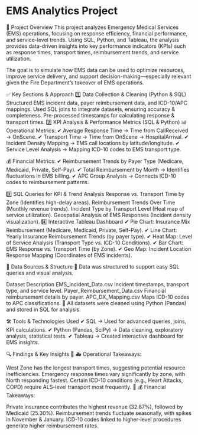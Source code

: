 # EMS Analytics Project
📌 Project Overview
This project analyzes Emergency Medical Services (EMS) operations, focusing on response efficiency, financial performance, and service-level trends. Using SQL, Python, and Tableau, the analysis provides data-driven insights into key performance indicators (KPIs) such as response times, transport times, reimbursement trends, and service utilization.

The goal is to simulate how EMS data can be used to optimize resources, improve service delivery, and support decision-making—especially relevant given the Fire Department’s takeover of EMS operations.

✅ Key Sections & Approach
1️⃣ Data Collection & Cleaning (Python & SQL)
Structured EMS incident data, payer reimbursement data, and ICD-10/APC mappings.
Used SQL joins to integrate datasets, ensuring accuracy & completeness.
Pre-processed timestamps for calculating response & transport times.
2️⃣ KPI Analysis & Performance Metrics (SQL & Python)
📊 Operational Metrics:
✔ Average Response Time → Time from CallReceived → OnScene.
✔ Transport Time → Time from OnScene → HospitalArrival.
✔ Incident Density Mapping → EMS call locations by latitude/longitude.
✔ Service Level Analysis → Mapping ICD-10 codes to EMS transport type.

💰 Financial Metrics:
✔ Reimbursement Trends by Payer Type (Medicare, Medicaid, Private, Self-Pay).
✔ Total Reimbursement by Month → Identifies fluctuations in EMS billing.
✔ APC Group Analysis → Connects ICD-10 codes to reimbursement patterns.

3️⃣ SQL Queries for KPI & Trend Analysis
Response vs. Transport Time by Zone (Identifies high-delay areas).
Reimbursement Trends Over Time (Monthly revenue trends).
Incident Type by Transport Level (Heat map of service utilization).
Geospatial Analysis of EMS Responses (Incident density visualization).
4️⃣ Interactive Tableau Dashboard
✔ Pie Chart: Insurance Mix Reimbursement (Medicare, Medicaid, Private, Self-Pay).
✔ Line Chart: Yearly Insurance Reimbursement Trends (by payer type).
✔ Heat Map: Level of Service Analysis (Transport Type vs. ICD-10 Conditions).
✔ Bar Chart: EMS Response vs. Transport Time (by Zone).
✔ Geo Map: Incident Location Response Mapping (Coordinates of EMS incidents).

📂 Data Sources & Structure
📌 Data was structured to support easy SQL queries and visual analysis.

Dataset	Description
EMS_Incident_Data.csv	Incident timestamps, transport type, and service level.
Payer_Reimbursement_Data.csv	Financial reimbursement details by payer.
APC_DX_Mapping.csv	Maps ICD-10 codes to APC classifications.
📌 All datasets were cleaned using Python (Pandas) and stored in SQL for analysis.

🛠️ Tools & Technologies Used
✔ SQL → Used for advanced queries, joins, KPI calculations.
✔ Python (Pandas, SciPy) → Data cleaning, exploratory analysis, statistical tests.
✔ Tableau → Created interactive dashboard for EMS insights.

🔍 Findings & Key Insights
📌 🚑 Operational Takeaways:

West Zone has the longest transport times, suggesting potential resource inefficiencies.
Emergency response times vary significantly by zone, with North responding fastest.
Certain ICD-10 conditions (e.g., Heart Attacks, COPD) require ALS-level transport most frequently.
📌 💰 Financial Takeaways:

Private insurance contributes the highest revenue (32.87%), followed by Medicaid (25.30%).
Reimbursement trends fluctuate seasonally, with spikes in November & January.
ICD-10 codes linked to higher-level procedures generate higher reimbursement rates.
